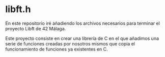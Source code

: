 # libft.h

En este repositorio iré añadiendo los archivos necesarios para terminar el proyecto Libft de 42 Málaga.

Este proyecto consiste en crear una librería de C en el que añadimos una serie de funciones creadas por nosotros mismos que copia el funcionamiento de funciones ya existentes en C.
